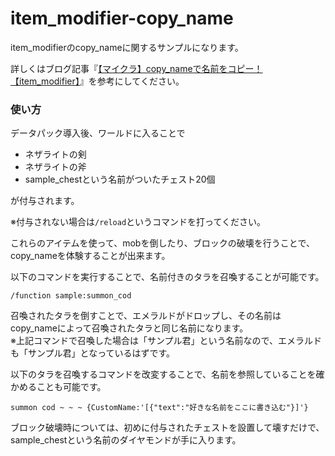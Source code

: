 # item_modifier-copy_name
item_modifierのcopy_nameに関するサンプルになります。

詳しくはブログ記事『[【マイクラ】copy_nameで名前をコピー！【item_modifier】](https://natsumake.com/item_modifier-copy_name/)』を参考にしてください。

<h3>使い方</h3>

データパック導入後、ワールドに入ることで

+ ネザライトの剣
+ ネザライトの斧
+ sample_chestという名前がついたチェスト20個

が付与されます。<br>

※付与されない場合は```/reload```というコマンドを打ってください。

これらのアイテムを使って、mobを倒したり、ブロックの破壊を行うことで、copy_nameを体験することが出来ます。

以下のコマンドを実行することで、名前付きのタラを召喚することが可能です。

```copy
/function sample:summon_cod
```

召喚されたタラを倒すことで、エメラルドがドロップし、その名前はcopy_nameによって召喚されたタラと同じ名前になります。<br>
※上記コマンドで召喚した場合は「サンプル君」という名前なので、エメラルドも「サンプル君」となっているはずです。

以下のタラを召喚するコマンドを改変することで、名前を参照していることを確かめることも可能です。

```copy
summon cod ~ ~ ~ {CustomName:'[{"text":"好きな名前をここに書き込む"}]'}
```

ブロック破壊時については、初めに付与されたチェストを設置して壊すだけで、sample_chestという名前のダイヤモンドが手に入ります。
